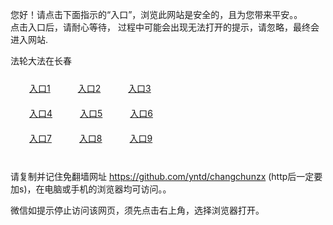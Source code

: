 您好！请点击下面指示的“入口”，浏览此网站是安全的，且为您带来平安。。 <br/>
点击入口后，请耐心等待， 过程中可能会出现无法打开的提示，请忽略，最终会进入网站. </br>

法轮大法在长春<br/>
<div style="padding:10px"><a style="margin:20px" target="_blank" href="https://d2zr6dldi8wlxc.cloudfront.net/2Qpsp?xvfmopw" id="ccLink1" rel="nofollow">入口1</a> <a target="_blank" style="margin:20px" href="https://d2nflijbbsx9g0.cloudfront.net/2Qpsp?nuqiny" id="ccLink2" rel="nofollow">入口2</a> <a style="margin:20px" target="_blank" href="https://d13prq977nheq4.cloudfront.net/2Qpsp?nxhpkdwd" id="ccLink3" rel="nofollow">入口3</a></div>

<div style="padding:10px" ><a style="margin:20px" target="_blank" href="https://d2zr6dldi8wlxc.cloudfront.net/2Qpsp?xvfmopw" id="ccLink4" rel="nofollow">入口4</a> <a style="margin:20px" href="https://d2nflijbbsx9g0.cloudfront.net/2Qpsp?nuqiny" target="_blank" id="ccLink5" rel="nofollow">入口5</a> <a style="margin:20px" href="https://d13prq977nheq4.cloudfront.net/2Qpsp?nxhpkdwd" target="_blank" id="ccLink6" rel="nofollow">入口6</a></div>

<div style="padding:10px"><a style="margin:20px" target="_blank" href="https://d2zr6dldi8wlxc.cloudfront.net/2Qpsp?xvfmopw" id="ccLink7" rel="nofollow">入口7</a> <a style="margin:20px" href="https://d2nflijbbsx9g0.cloudfront.net/2Qpsp?nuqiny" target="_blank" id="ccLink8" rel="nofollow">入口8</a> <a style="margin:20px" target="_blank" href="https://d13prq977nheq4.cloudfront.net/2Qpsp?nxhpkdwd" id="ccLink9" rel="nofollow">入口9</a></div>

<br/>



请复制并记住免翻墙网址 https://github.com/yntd/changchunzx (http后一定要加s)，在电脑或手机的浏览器均可访问。。<br/>

微信如提示停止访问该网页，须先点击右上角，选择浏览器打开。
